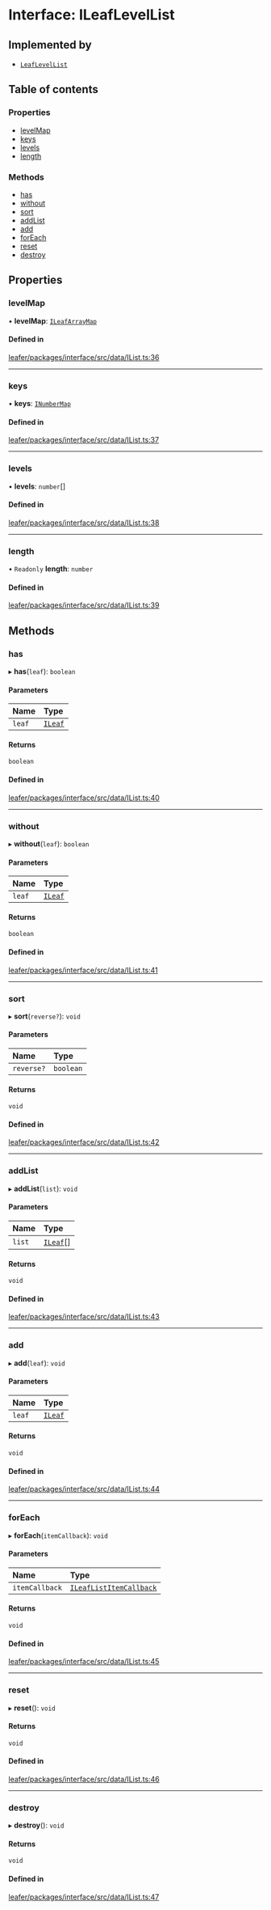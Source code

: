 # Interface: ILeafLevelList

## Implemented by

- [`LeafLevelList`](../classes/LeafLevelList.md)

## Table of contents

### Properties

- [levelMap](ILeafLevelList.md#levelmap)
- [keys](ILeafLevelList.md#keys)
- [levels](ILeafLevelList.md#levels)
- [length](ILeafLevelList.md#length)

### Methods

- [has](ILeafLevelList.md#has)
- [without](ILeafLevelList.md#without)
- [sort](ILeafLevelList.md#sort)
- [addList](ILeafLevelList.md#addlist)
- [add](ILeafLevelList.md#add)
- [forEach](ILeafLevelList.md#foreach)
- [reset](ILeafLevelList.md#reset)
- [destroy](ILeafLevelList.md#destroy)

## Properties

### levelMap

• **levelMap**: [`ILeafArrayMap`](ILeafArrayMap.md)

#### Defined in

[leafer/packages/interface/src/data/IList.ts:36](https://github.com/leaferjs/leafer/blob/c7e50b8/packages/interface/src/data/IList.ts#L36)

___

### keys

• **keys**: [`INumberMap`](INumberMap.md)

#### Defined in

[leafer/packages/interface/src/data/IList.ts:37](https://github.com/leaferjs/leafer/blob/c7e50b8/packages/interface/src/data/IList.ts#L37)

___

### levels

• **levels**: `number`[]

#### Defined in

[leafer/packages/interface/src/data/IList.ts:38](https://github.com/leaferjs/leafer/blob/c7e50b8/packages/interface/src/data/IList.ts#L38)

___

### length

• `Readonly` **length**: `number`

#### Defined in

[leafer/packages/interface/src/data/IList.ts:39](https://github.com/leaferjs/leafer/blob/c7e50b8/packages/interface/src/data/IList.ts#L39)

## Methods

### has

▸ **has**(`leaf`): `boolean`

#### Parameters

| Name | Type |
| :------ | :------ |
| `leaf` | [`ILeaf`](ILeaf.md) |

#### Returns

`boolean`

#### Defined in

[leafer/packages/interface/src/data/IList.ts:40](https://github.com/leaferjs/leafer/blob/c7e50b8/packages/interface/src/data/IList.ts#L40)

___

### without

▸ **without**(`leaf`): `boolean`

#### Parameters

| Name | Type |
| :------ | :------ |
| `leaf` | [`ILeaf`](ILeaf.md) |

#### Returns

`boolean`

#### Defined in

[leafer/packages/interface/src/data/IList.ts:41](https://github.com/leaferjs/leafer/blob/c7e50b8/packages/interface/src/data/IList.ts#L41)

___

### sort

▸ **sort**(`reverse?`): `void`

#### Parameters

| Name | Type |
| :------ | :------ |
| `reverse?` | `boolean` |

#### Returns

`void`

#### Defined in

[leafer/packages/interface/src/data/IList.ts:42](https://github.com/leaferjs/leafer/blob/c7e50b8/packages/interface/src/data/IList.ts#L42)

___

### addList

▸ **addList**(`list`): `void`

#### Parameters

| Name | Type |
| :------ | :------ |
| `list` | [`ILeaf`](ILeaf.md)[] |

#### Returns

`void`

#### Defined in

[leafer/packages/interface/src/data/IList.ts:43](https://github.com/leaferjs/leafer/blob/c7e50b8/packages/interface/src/data/IList.ts#L43)

___

### add

▸ **add**(`leaf`): `void`

#### Parameters

| Name | Type |
| :------ | :------ |
| `leaf` | [`ILeaf`](ILeaf.md) |

#### Returns

`void`

#### Defined in

[leafer/packages/interface/src/data/IList.ts:44](https://github.com/leaferjs/leafer/blob/c7e50b8/packages/interface/src/data/IList.ts#L44)

___

### forEach

▸ **forEach**(`itemCallback`): `void`

#### Parameters

| Name | Type |
| :------ | :------ |
| `itemCallback` | [`ILeafListItemCallback`](../modules.md#ileaflistitemcallback) |

#### Returns

`void`

#### Defined in

[leafer/packages/interface/src/data/IList.ts:45](https://github.com/leaferjs/leafer/blob/c7e50b8/packages/interface/src/data/IList.ts#L45)

___

### reset

▸ **reset**(): `void`

#### Returns

`void`

#### Defined in

[leafer/packages/interface/src/data/IList.ts:46](https://github.com/leaferjs/leafer/blob/c7e50b8/packages/interface/src/data/IList.ts#L46)

___

### destroy

▸ **destroy**(): `void`

#### Returns

`void`

#### Defined in

[leafer/packages/interface/src/data/IList.ts:47](https://github.com/leaferjs/leafer/blob/c7e50b8/packages/interface/src/data/IList.ts#L47)
